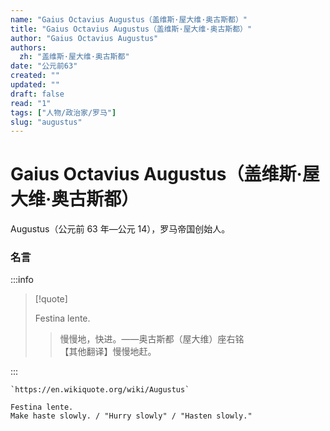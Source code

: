 ```yaml
---
name: "Gaius Octavius Augustus（盖维斯·屋大维·奥古斯都）"
title: "Gaius Octavius Augustus（盖维斯·屋大维·奥古斯都）"
author: "Gaius Octavius Augustus"
authors:
  zh: "盖维斯·屋大维·奥古斯都"
date: "公元前63"
created: ""
updated: ""
draft: false
read: "1"
tags: ["人物/政治家/罗马"]
slug: "augustus"
---
```


# Gaius Octavius Augustus（盖维斯·屋大维·奥古斯都）

Augustus（公元前 63 年—公元 14），罗马帝国创始人。

### 名言

:::info

> [!quote]
>
> Festina lente.
>
> > 慢慢地，快进。——奥古斯都（屋大维）座右铭  
> > 【其他翻译】慢慢地赶。

:::

```
`https://en.wikiquote.org/wiki/Augustus`

Festina lente.
Make haste slowly. / "Hurry slowly" / "Hasten slowly."
```
